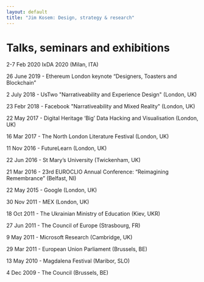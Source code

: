 ```yaml
---
layout: default
title: "Jim Kosem: Design, strategy & research"
---
```


# Talks, seminars and exhibitions

2-7 Feb 2020 IxDA 2020 (Milan, ITA)

26 June 2019 - Ethereum London keynote “Designers, Toasters and Blockchain”

2 July 2018 - UsTwo "Narrativeability and Experience Design" (London, UK)

23 Febr 2018 - Facebook "Narrativeability and Mixed Reality" (London, UK)

22 May 2017 - Digital Heritage ‘Big’ Data Hacking and Visualisation (London, UK)

16 Mar 2017 - The North London Literature Festival (London, UK)

11 Nov 2016 - FutureLearn (London, UK)

22 Jun 2016 - St Mary’s University (Twickenham, UK)

21 Mar 2016 - 23rd EUROCLIO Annual Conference: “Reimagining Remembrance” (Belfast, NI)

22 May 2015 - Google (London, UK)

30 Nov 2011 - MEX (London, UK)

18 Oct 2011 - The Ukrainian Ministry of Education (Kiev, UKR)

27 Jun 2011 - The Council of Europe (Strasbourg, FR)

9 May 2011 - Microsoft Research (Cambridge, UK)

29 Mar 2011 - European Union Parliament (Brussels, BE)

13 May 2010 - Magdalena Festival (Maribor, SLO)

4 Dec 2009 - The Council (Brussels, BE)
